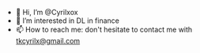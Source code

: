 - 👋 Hi, I’m @Cyrilxox
- 👀 I’m interested in DL in finance
- 📫 How to reach me: don't hesitate to contact me with tkcyrilx@gmail.com

<!---
Cyrilxox/Cyrilxox is a ✨ special ✨ repository because its `README.md` (this file) appears on your GitHub profile.
You can click the Preview link to take a look at your changes.
--->
